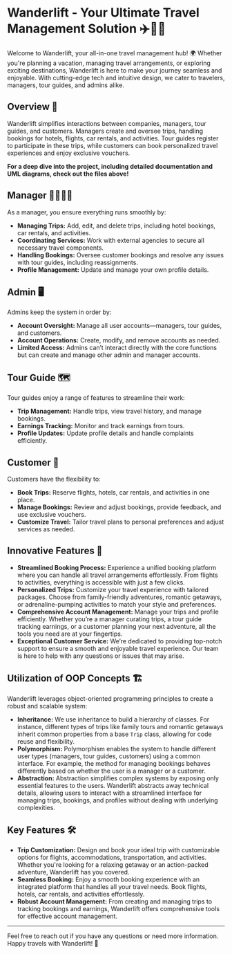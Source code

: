 # Wanderlift - Your Ultimate Travel Management Solution ✈️🏨🚗

Welcome to Wanderlift, your all-in-one travel management hub! 🌍 Whether you're planning a vacation, managing travel arrangements, or exploring exciting destinations, Wanderlift is here to make your journey seamless and enjoyable. With cutting-edge tech and intuitive design, we cater to travelers, managers, tour guides, and admins alike.

## Overview 🌟

Wanderlift simplifies interactions between companies, managers, tour guides, and customers. Managers create and oversee trips, handling bookings for hotels, flights, car rentals, and activities. Tour guides register to participate in these trips, while customers can book personalized travel experiences and enjoy exclusive vouchers. 

**For a deep dive into the project, including detailed documentation and UML diagrams, check out the files above!**

## Manager 👩‍💼👨‍💼

As a manager, you ensure everything runs smoothly by:
- **Managing Trips:** Add, edit, and delete trips, including hotel bookings, car rentals, and activities.
- **Coordinating Services:** Work with external agencies to secure all necessary travel components.
- **Handling Bookings:** Oversee customer bookings and resolve any issues with tour guides, including reassignments.
- **Profile Management:** Update and manage your own profile details.

## Admin 🖥️

Admins keep the system in order by:
- **Account Oversight:** Manage all user accounts—managers, tour guides, and customers.
- **Account Operations:** Create, modify, and remove accounts as needed.
- **Limited Access:** Admins can’t interact directly with the core functions but can create and manage other admin and manager accounts.

## Tour Guide 🗺️

Tour guides enjoy a range of features to streamline their work:
- **Trip Management:** Handle trips, view travel history, and manage bookings.
- **Earnings Tracking:** Monitor and track earnings from tours.
- **Profile Updates:** Update profile details and handle complaints efficiently.

## Customer 🧳

Customers have the flexibility to:
- **Book Trips:** Reserve flights, hotels, car rentals, and activities in one place.
- **Manage Bookings:** Review and adjust bookings, provide feedback, and use exclusive vouchers.
- **Customize Travel:** Tailor travel plans to personal preferences and adjust services as needed.

## Innovative Features 🚀

- **Streamlined Booking Process:** Experience a unified booking platform where you can handle all travel arrangements effortlessly. From flights to activities, everything is accessible with just a few clicks.
- **Personalized Trips:** Customize your travel experience with tailored packages. Choose from family-friendly adventures, romantic getaways, or adrenaline-pumping activities to match your style and preferences.
- **Comprehensive Account Management:** Manage your trips and profile efficiently. Whether you’re a manager curating trips, a tour guide tracking earnings, or a customer planning your next adventure, all the tools you need are at your fingertips.
- **Exceptional Customer Service:** We’re dedicated to providing top-notch support to ensure a smooth and enjoyable travel experience. Our team is here to help with any questions or issues that may arise.

## Utilization of OOP Concepts 🏗️

Wanderlift leverages object-oriented programming principles to create a robust and scalable system:

- **Inheritance:** We use inheritance to build a hierarchy of classes. For instance, different types of trips like family tours and romantic getaways inherit common properties from a base `Trip` class, allowing for code reuse and flexibility.
- **Polymorphism:** Polymorphism enables the system to handle different user types (managers, tour guides, customers) using a common interface. For example, the method for managing bookings behaves differently based on whether the user is a manager or a customer.
- **Abstraction:** Abstraction simplifies complex systems by exposing only essential features to the users. Wanderlift abstracts away technical details, allowing users to interact with a streamlined interface for managing trips, bookings, and profiles without dealing with underlying complexities.

## Key Features 🛠️

- **Trip Customization:** Design and book your ideal trip with customizable options for flights, accommodations, transportation, and activities. Whether you're looking for a relaxing getaway or an action-packed adventure, Wanderlift has you covered.
- **Seamless Booking:** Enjoy a smooth booking experience with an integrated platform that handles all your travel needs. Book flights, hotels, car rentals, and activities effortlessly.
- **Robust Account Management:** From creating and managing trips to tracking bookings and earnings, Wanderlift offers comprehensive tools for effective account management. 

---

Feel free to reach out if you have any questions or need more information. Happy travels with Wanderlift! 🌟
